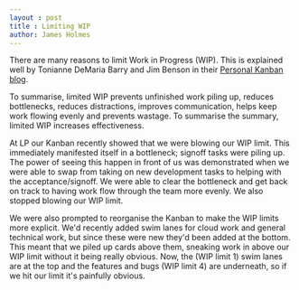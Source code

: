 ```yaml
---
layout : post
title : Limiting WIP
author: James Holmes
---
```


There are many reasons to limit Work in Progress (WIP). This is explained well by Tonianne DeMaria Barry and Jim Benson in their [Personal Kanban blog](http://www.personalkanban.com/pk/primers/why-limit-your-wip-a-pk-info-series/).

To summarise, limited WIP prevents unfinished work piling up, reduces bottlenecks, reduces distractions, improves communication, helps keep work flowing evenly and prevents wastage. To summarise the summary, limited WIP increases effectiveness.

At LP our Kanban recently showed that we were blowing our WIP limit. This immediately manifested itself in a bottleneck; signoff tasks were piling up. The power of seeing this happen in front of us was demonstrated when we were able to swap from taking on new development tasks to helping with the acceptance/signoff. We were able to clear the bottleneck and get back on track to having work flow through the team more evenly. We also stopped blowing our WIP limit.

We were also prompted to reorganise the Kanban to make the WIP limits more explicit. We'd recently added swim lanes for cloud work and general technical work, but since these were new they'd been added at the bottom. This meant that we piled up cards above them, sneaking work in above our WIP limit without it being really obvious. Now, the (WIP limit 1) swim lanes are at the top and the features and bugs (WIP limit 4) are underneath, so if we hit our limit it's painfully obvious.
